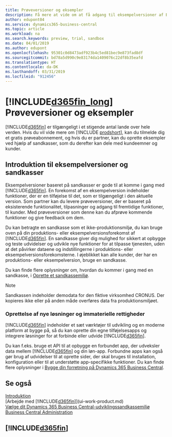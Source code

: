 ```yaml
---
title: Prøveversioner og eksempler
description: Få mere at vide om at få adgang til eksempelversioner af Business Central.
author: edupont04
ms.service: dynamics365-business-central
ms.topic: article
ms.workload: na
ms.search.keywords: preview, trial, sandbox
ms.date: 04/01/2019
ms.author: edupont
ms.openlocfilehash: 95301c0d8473adf923b4c5ed81bec9e873fad8df
ms.sourcegitcommit: bd78a5d990c9e83174da1409076c22df8b35eafd
ms.translationtype: HT
ms.contentlocale: da-DK
ms.lasthandoff: 03/31/2019
ms.locfileid: "912456"
---
```

# <a name="included365finlongincludesd365finlongmdmd-trials-and-previews"></a>[!INCLUDE[d365fin_long](includes/d365fin_long_md.md)] Prøveversioner og eksempler

[!INCLUDE[d365fin](includes/d365fin_md.md)] er tilgængeligt i et stigende antal lande over hele verden. Hvis du vil vide mere om [!INCLUDE [prodshort](includes/prodshort.md)], kan du tilmelde dig et gratis prøveabonnement, og hvis du er partner, kan du oprette eksempler ved hjælp af sandkasser, som du derefter kan dele med kundeemner og kunder.  

## <a name="getting-started-with-previews-and-sandboxes"></a>Introduktion til eksempelversioner og sandkasser

Eksempelversioner baseret på sandkasser er gode til at komme i gang med [!INCLUDE[d365fin](includes/d365fin_md.md)]. En forekomst af en eksempelversion indeholder funktioner, der er en tilføjelse til det, som er tilgængeligt i den aktuelle version. Som partner kan du levere prøveversioner, der er baseret på eksisterende funktionalitet, tilpasninger og adgang til fremtidige funktioner, til kunder. Med prøveversioner som denne kan du afprøve kommende funktioner og give feedback om dem.  

<!--To get started with a preview, go to [this page](https://go.microsoft.com/fwlink/?linkid=866045) and provide your work email address. To learn more about [!INCLUDE[d365fin](includes/d365fin_md.md)] and the capabilities it offers, refer to the documentation here on this site.-->

Du kan betragte en sandkasse som et ikke-produktionsmiljø, du kan bruge oven på din produktions- eller eksempelversionsforekomst af [!INCLUDE[d365fin](includes/d365fin_md.md)]. En sandkasse giver dig mulighed for sikkert at opbygge og teste udvidelser og udvikle nye funktioner for at tilpasse tjenesten, uden at det påvirker dataene og indstillingerne i produktions- eller eksempelversionsforekomsterne. I øjeblikket kan alle kunder, der har en produktions- eller eksempelversion, bruge en sandkasse.

Du kan finde flere oplysninger om, hvordan du kommer i gang med en sandkasse, i [Oprette et sandkassemiljø](across-how-create-sandbox-environment.md).  

> [!NOTE]
> Sandkassen indeholder demodata for den fiktive virksomhed CRONUS. Der kopieres ikke eller på anden måde overføres data fra produktionsmiljøet.  

### <a name="building-new-solutions-and-intellectual-property"></a>Oprettelse af nye løsninger og immaterielle rettigheder

[!INCLUDE[d365fin](includes/d365fin_md.md)] indeholder et sæt værktøjer til udvikling og en moderne platform at bygge på, så du kan oprette din egne tilføjelsesapps og integrere løsninger for at forbinde eller udvide [!INCLUDE[d365fin](includes/d365fin_md.md)].  

Du kan f.eks. bruge et API til at opbygge en forbundet app, der udveksler data mellem [!INCLUDE[d365fin](includes/d365fin_md.md)] og din løn-app. Forbundne apps kan også gør brug af udvidelser til at oprette sider, der skal bruges til installation, konfiguration eller til at understøtte app-specifikke funktioner. Du kan finde flere oplysninger i [Bygge din forretning på Dynamics 365 Business Central](/dynamics365/business-central/dev-itpro/developer/readiness/readiness-welcome).

## <a name="see-also"></a>Se også

[Introduktion](product-get-started.md)  
[Arbejde med [!INCLUDE[d365fin](includes/d365fin_md.md)]](ui-work-product.md)  
[Vælge dit Dynamics 365 Business Central-udviklingssandkassemiljø](/dynamics365/business-central/dev-itpro/developer/devenv-sandbox-overview)  
[Business Central Administration](/dynamics365/business-central/dev-itpro/administration/tenant-admin-center)  

## [!INCLUDE[d365fin](includes/free_trial_md.md)]  
